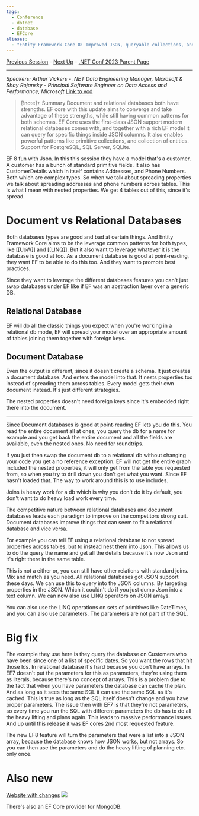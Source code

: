 ```yaml
---
tags:
  - Conference
  - dotnet
  - database
  - EFCore
aliases:
  - "Entity Framework Core 8: Improved JSON, queryable collections, and more..."
---
```

[Previous Session](What's%20new%20in%20Csharp%2012.md) - [Next Up](dotnet%20💖%20AI.md) - [.NET Conf 2023 Parent Page](README.md)

---
_Speakers:
Arthur Vickers - .NET Data Engineering Manager, Microsoft
& Shay Rojansky - Principal Software Engineer on Data Access and Performance, Microsoft_
[Link to vod](https://www.youtube.com/watch?v=_8iH5QnkIJo)

>[!note]+ Summary
>Document and relational databases both have strengths. EF core with this update aims to converge and take advantage of these strengths, while still having common patterns for both schemas. 
>EF Core uses the first-class JSON support modern relational databases comes with, and together with a rich EF model it can query for specific things inside JSON columns.
>It also enables powerful patterns like primitive collections, and collection of entities. Support for PostgreSQL, SQL Server, SQLite.

EF 8 fun with Json. In this this session they have a model that's a customer. A customer has a bunch of standard primitive fields. It also has CustomerDetails which in itself contains  Addresses, and Phone Numbers. Both which are complex types. So when we talk about spreading properties we talk about spreading addresses and phone numbers across tables. This is what I mean with nested properties. We get 4 tables out of this, since it's spread.
# Document vs Relational Databases
Both databases types are good and bad at certain things. And Entity Framework Core aims to be the leverage common patterns for both types, like [[UoW]] and [[LINQ]]. But it also want to leverage whatever it is the database is good at too. As a document database is good at point-reading, they want EF to be able to do this too. And they want to promote best practices.

Since they want to leverage the different databases features you can't just swap databases under EF like if EF was an abstraction layer over a generic DB.
## Relational Database
EF will do all the classic things you expect when you're working in a relational db mode, EF will spread your model over an appropriate amount of tables joining them together with foreign keys. 
## Document Database
Even the output is different, since it doesn't create a schema. It just creates a document database. And enters the model into that. It nests properties too instead of spreading them across tables. Every model gets their own document instead. It's just different strategies. 

The nested properties doesn't need foreign keys since it's embedded right there into the document.

---
Since Document databases is good at point-reading EF lets you do this. You read the entire document all at ones, you query the db for a name for example and you get back the entire document and all the fields are available, even the nested ones. No need for roundtrips.

If you just then swap the document db to a relational db without changing your code you get a no reference exception. EF will not get the entire graph included the nested properties, it will only get from the table you requested from, so when you try to drill down you don't get what you want. Since EF hasn't loaded that. The way to work around this is to use includes. 

Joins is heavy work for a db which is why you don't do it by default, you don't want to do heavy load work every time. 

The competitive nature between relational databases and document databases leads each paradigm to improve on the competitors strong suit. Document databases improve things that can seem to fit a relational database and vice versa. 

For example you can tell EF using a relational database to not spread properties across tables, but to instead nest them into Json. This allows us to do the query the name and get all the details because it's now Json and it's right there in the same table. 

This is not a either or, you can still have other relations with standard joins. Mix and match as you need. All relational databases got JSON support these days. We can use this to query into the JSON columns. By targeting properties in the JSON. Which it couldn't do if you just dump Json into a text column. We can now also use LINQ operators on JSON arrays. 

You can also use the LINQ operations on sets of primitives like DateTimes, and you can also use parameters. The parameters are not part of the SQL.
# Big fix
The example they use here is they query the database on Customers who have been since one of a list of specific dates. So you want the rows that hit those Ids. In relational database it's hard because you don't have arrays. In EF7 doesn't put the parameters for this as parameters, they're using them as literals, because there's no concept of arrays. This is a problem due to the fact that when you have parameters the database can cache the plan. And as long as it sees the same SQL it can use the same SQL as it's cached. This is true as long as the SQL itself doesn't change and you have proper parameters. The issue then with EF7 is that they're not parameters, so every time you run the SQL with different parameters the db has to do all the heavy lifting and plans again. This leads to massive performance issues. And up until this release it was EF cores 2nd most requested feature.

The new EF8 feature will turn the parameters that were a list into a JSON array, because the database knows how JSON works, but not arrays. So you can then use the parameters and do the heavy lifting of planning etc. only once.
# Also new
[Website with changes](https://aka.ms/ef8-whats-new)
![](dotnetconf-23-new-ef8.png)

There's also an EF Core provider for MongoDB.